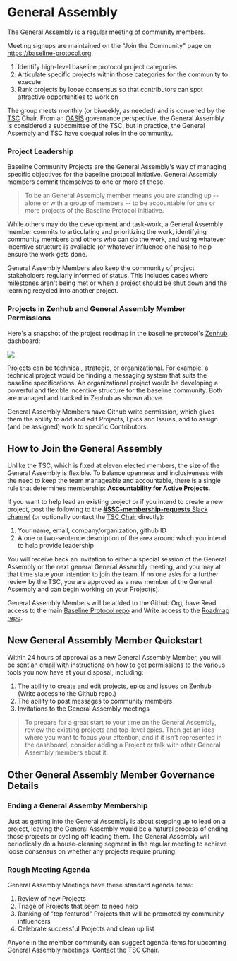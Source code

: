 # General Assembly

The General Assembly is a regular meeting of community members.

Meeting signups are maintained on the "Join the Community" page on https://baseline-protocol.org.

1. Identify high-level baseline protocol project categories
2. Articulate specific projects within those categories for the community to execute
3. Rank projects by loose consensus so that contributors can spot attractive opportunities to work on

The group meets monthly (or biweekly, as needed) and is convened by the [TSC](../../governance/technical-steering-committee.md) Chair. From an [OASIS](https://oasis-open-projects.org) governance perspective, the General Assembly is considered a subcomittee of the TSC, but in practice, the General Assembly and TSC have coequal roles in the community.

### Project Leadership <a href="#project-leadership" id="project-leadership"></a>

Baseline Community Projects are the General Assembly's way of managing specific objectives for the baseline protocol initiative. General Assembly members commit themselves to one or more of these.

> To be an General Assembly member means you are standing up -- alone or with a group of members -- to be accountable for one or more projects of the Baseline Protocol Initiative.

While others may do the development and task-work, a General Assembly member commits to articulating and prioritizing the work, identifying community members and others who can do the work, and using whatever incentive structure is available (or whatever influence one has) to help ensure the work gets done.

General Assembly Members also keep the community of project stakeholders regularly informed of status. This includes cases where milestones aren't being met or when a project should be shut down and the learning recycled into another project.

### Projects in Zenhub and General Assembly Member Permissions <a href="#projects-in-zenhub-and-ssc-member-permissions" id="projects-in-zenhub-and-ssc-member-permissions"></a>

Here's a snapshot of the project roadmap in the baseline protocol's [Zenhub](https://app.zenhub.com/workspaces/baseline-5e713dc4f555144d9d6d17f6/roadmap) dashboard:

![](https://gblobscdn.gitbook.com/assets%2F-M2ZgeO6\_fLS5V\_kJ073%2F-M4WmsAd1FC8MfWpfwWt%2F-M4WxBIfKUgEsVA0yIYO%2Fimage.png?alt=media\&token=644fe218-71ea-4801-ad02-8ae7bb16f35c)

Projects can be technical, strategic, or organizational. For example, a technical project would be finding a messaging system that suits the baseline specifications. An organizational project would be developing a powerful and flexible incentive structure for the baseline community. Both are managed and tracked in Zenhub as shown above.

General Assembly Members have Github write permission, which gives them the ability to add and edit Projects, Epics and Issues, and to assign (and be assigned) work to specific Contributors.

## How to Join the General Assembly <a href="#how-to-join-the-ssc" id="how-to-join-the-ssc"></a>

Unlike the TSC, which is fixed at eleven elected members, the size of the General Assembly is flexible. To balance openness and inclusiveness with the need to keep the team manageable and accountable, there is a single rule that determines membership: **Accountability for Active Projects**.

If you want to help lead an existing project or if you intend to create a new project, post the following to the [**#SSC-membership-requests** Slack channel](https://ethereum-baseline.slack.com/archives/C012AAD3Z60) (or optionally contact the [TSC Chair](./#your-provisional-chair) directly):

1. Your name, email, company/organization, github ID
2. A one or two-sentence description of the area around which you intend to help provide leadership

You will receive back an invitation to either a special session of the General Assembly or the next general General Assembly meeting, and you may at that time state your intention to join the team. If no one asks for a further review by the TSC, you are approved as a new member of the General Assembly and can begin working on your Project(s).

General Assembly Members will be added to the Github Org, have Read access to the main [Baseline Protocol repo](https://github.com/ethereum-oasis/baseline) and Write access to the [Roadmap repo](https://github.com/ethereum-oasis/baseline-roadmap).

## New General Assembly Member Quickstart <a href="#new-ssc-member-quickstart" id="new-ssc-member-quickstart"></a>

Within 24 hours of approval as a new General Assembly Member, you will be sent an email with instructions on how to get permissions to the various tools you now have at your disposal, including:

1. The ability to create and edit projects, epics and issues on Zenhub (Write access to the Github repo.)
2. The ability to post messages to community members
3. Invitations to the General Assembly meetings

> To prepare for a great start to your time on the General Assembly, review the existing projects and top-level epics. Then get an idea where you want to focus your attention, and if it isn't represented in the dashboard, consider adding a Project or talk with other General Assembly members about it.

## Other General Assembly Member Governance Details <a href="#other-ssc-member-governance-details" id="other-ssc-member-governance-details"></a>

### Ending a General Assemby Membership <a href="#ending-an-ssc-membership" id="ending-an-ssc-membership"></a>

Just as getting into the General Assembly is about stepping up to lead on a project, leaving the General Assembly would be a natural process of ending those projects or cycling off leading them. The General Assembly will periodically do a house-cleaning segment in the regular meeting to achieve loose consensus on whether any projects require pruning.

### Rough Meeting Agenda <a href="#rough-meeting-agenda" id="rough-meeting-agenda"></a>

General Assembly Meetings have these standard agenda items:

1. Review of new Projects
2. Triage of Projects that seem to need help
3. Ranking of "top featured" Projects that will be promoted by community influencers
4. Celebrate successful Projects and clean up list

Anyone in the member community can suggest agenda items for upcoming General Assembly meetings. Contact the [TSC Chair](./#your-provisional-chair).

​
